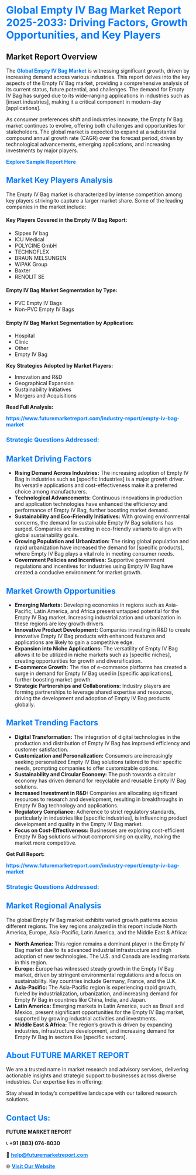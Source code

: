 <h1 style="color: #007BFF;">Global Empty IV Bag Market Report 2025-2033: Driving Factors, Growth Opportunities, and Key Players</h1>

<section id="overview">
<h2>Market Report Overview</h2>
<p>The <a href="https://www.futuremarketreport.com/industry-report/empty-iv-bag-market" style="color: #007BFF; text-decoration: none;"><strong>Global Empty IV Bag Market</strong></a> is witnessing significant growth, driven by increasing demand across various industries. This report delves into the key aspects of the Empty IV Bag market, providing a comprehensive analysis of its current status, future potential, and challenges. The demand for Empty IV Bag has surged due to its wide-ranging applications in industries such as [insert industries], making it a critical component in modern-day [applications].</p>
<p>As consumer preferences shift and industries innovate, the Empty IV Bag market continues to evolve, offering both challenges and opportunities for stakeholders. The global market is expected to expand at a substantial compound annual growth rate (CAGR) over the forecast period, driven by technological advancements, emerging applications, and increasing investments by major players.</p>
</section>

<section id="overview">
<p><a href="https://www.futuremarketreport.com/request-sample/reportId=116680" style="color: #007BFF; text-decoration: none;"><strong>Explore Sample Report Here</strong></a></p>
</section>

<section id="key-players">
<h2 style="color: #007BFF;">Market Key Players Analysis</h2>
<p>The Empty IV Bag market is characterized by intense competition among key players striving to capture a larger market share. Some of the leading companies in the market include:</p>
<h4>Key Players Covered in the Empty IV Bag Report:</h4>
<ul><li>Sippex IV bag</li><li>ICU Medical</li><li>POLYCINE GmbH</li><li>TECHNOFLEX</li><li>BRAUN MELSUNGEN</li><li>WiPAK Group</li><li>Baxter</li><li>RENOLIT SE</li></ul>
<h4>Empty IV Bag Market Segmentation by Type:</h4>
<ul><li>PVC Empty IV Bags</li><li>Non-PVC Empty IV Bags</li></ul>

<h4>Empty IV Bag Market Segmentation by Application:</h4>
<ul><li>Hospital</li><li>Clinic</li><li>Other</li><li>Empty IV Bag</li></ul>
<p><strong>Key Strategies Adopted by Market Players:</strong></p>
<ul>
<li>Innovation and R&D</li>
<li>Geographical Expansion</li>
<li>Sustainability Initiatives</li>
<li>Mergers and Acquisitions</li>
</ul>
</section>

<section>
<p><strong>Read Full Analysis: </strong></p><a href="https://www.futuremarketreport.com/industry-report/empty-iv-bag-market" style="color: #007BFF; text-decoration: none;"><strong>https://www.futuremarketreport.com/industry-report/empty-iv-bag-market</strong></a>
<h3 style="color: #007BFF;">Strategic Questions Addressed:</h3>
</section>

<section id="driving-factors">
<h2 style="color: #007BFF;">Market Driving Factors</h2>
<ul>
<li><strong>Rising Demand Across Industries:</strong> The increasing adoption of Empty IV Bag in industries such as [specific industries] is a major growth driver. Its versatile applications and cost-effectiveness make it a preferred choice among manufacturers.</li>
<li><strong>Technological Advancements:</strong> Continuous innovations in production and application technologies have enhanced the efficiency and performance of Empty IV Bag, further boosting market demand.</li>
<li><strong>Sustainability and Eco-Friendly Initiatives:</strong> With growing environmental concerns, the demand for sustainable Empty IV Bag solutions has surged. Companies are investing in eco-friendly variants to align with global sustainability goals.</li>
<li><strong>Growing Population and Urbanization:</strong> The rising global population and rapid urbanization have increased the demand for [specific products], where Empty IV Bag plays a vital role in meeting consumer needs.</li>
<li><strong>Government Policies and Incentives:</strong> Supportive government regulations and incentives for industries using Empty IV Bag have created a conducive environment for market growth.</li>
</ul>
</section>

<section id="growth-opportunities">
<h2 style="color: #007BFF;">Market Growth Opportunities</h2>
<ul>
<li><strong>Emerging Markets:</strong> Developing economies in regions such as Asia-Pacific, Latin America, and Africa present untapped potential for the Empty IV Bag market. Increasing industrialization and urbanization in these regions are key growth drivers.</li>
<li><strong>Innovative Product Development:</strong> Companies investing in R&D to create innovative Empty IV Bag products with enhanced features and applications are likely to gain a competitive edge.</li>
<li><strong>Expansion into Niche Applications:</strong> The versatility of Empty IV Bag allows it to be utilized in niche markets such as [specific niches], creating opportunities for growth and diversification.</li>
<li><strong>E-commerce Growth:</strong> The rise of e-commerce platforms has created a surge in demand for Empty IV Bag used in [specific applications], further boosting market growth.</li>
<li><strong>Strategic Partnerships and Collaborations:</strong> Industry players are forming partnerships to leverage shared expertise and resources, driving the development and adoption of Empty IV Bag products globally.</li>
</ul>
</section>

<section id="trending-factors">
<h2 style="color: #007BFF;">Market Trending Factors</h2>
<ul>
<li><strong>Digital Transformation:</strong> The integration of digital technologies in the production and distribution of Empty IV Bag has improved efficiency and customer satisfaction.</li>
<li><strong>Customization and Personalization:</strong> Consumers are increasingly seeking personalized Empty IV Bag solutions tailored to their specific needs, prompting companies to offer customizable options.</li>
<li><strong>Sustainability and Circular Economy:</strong> The push towards a circular economy has driven demand for recyclable and reusable Empty IV Bag solutions.</li>
<li><strong>Increased Investment in R&D:</strong> Companies are allocating significant resources to research and development, resulting in breakthroughs in Empty IV Bag technology and applications.</li>
<li><strong>Regulatory Compliance:</strong> Adherence to strict regulatory standards, particularly in industries like [specific industries], is influencing product development and quality in the Empty IV Bag market.</li>
<li><strong>Focus on Cost-Effectiveness:</strong> Businesses are exploring cost-efficient Empty IV Bag solutions without compromising on quality, making the market more competitive.</li>
</ul>
</section>

<section>
<p><strong>Get Full Report: </strong></p><a href="https://www.futuremarketreport.com/industry-report/empty-iv-bag-market" style="color: #007BFF; text-decoration: none;"><strong>https://www.futuremarketreport.com/industry-report/empty-iv-bag-market</strong></a>
<h3 style="color: #007BFF;">Strategic Questions Addressed:</h3>
</section>


<section id="regional-analysis">
<h2 style="color: #007BFF;">Market Regional Analysis</h2>
<p>The global Empty IV Bag market exhibits varied growth patterns across different regions. The key regions analyzed in this report include North America, Europe, Asia-Pacific, Latin America, and the Middle East & Africa:</p>
<ul>
<li><strong>North America:</strong> This region remains a dominant player in the Empty IV Bag market due to its advanced industrial infrastructure and high adoption of new technologies. The U.S. and Canada are leading markets in this region.</li>
<li><strong>Europe:</strong> Europe has witnessed steady growth in the Empty IV Bag market, driven by stringent environmental regulations and a focus on sustainability. Key countries include Germany, France, and the U.K.</li>
<li><strong>Asia-Pacific:</strong> The Asia-Pacific region is experiencing rapid growth, fueled by industrialization, urbanization, and increasing demand for Empty IV Bag in countries like China, India, and Japan.</li>
<li><strong>Latin America:</strong> Emerging markets in Latin America, such as Brazil and Mexico, present significant opportunities for the Empty IV Bag market, supported by growing industrial activities and investments.</li>
<li><strong>Middle East & Africa:</strong> The region’s growth is driven by expanding industries, infrastructure development, and increasing demand for Empty IV Bag in sectors like [specific sectors].</li>
</ul>
</section>

<footer>
<h2 style="color: #007BFF;">About FUTURE MARKET REPORT</h2>
<p>We are a trusted name in market research and advisory services, delivering actionable insights and strategic support to businesses across diverse industries. Our expertise lies in offering:</p>

<p>Stay ahead in today’s competitive landscape with our tailored research solutions.</p>

<h2 style="color: #007BFF;">Contact Us:</h2>
<p><strong>FUTURE MARKET REPORT</strong></p>
<p>📞 <strong>+91 (883) 074-8030</strong></p>
<p>📧 <strong><a href="mailto:help@futuremarketreport.com" style="color: #007BFF;">help@futuremarketreport.com</a></strong></p>
<p>🌐 <strong><a href="https://www.futuremarketreport.com/" style="color: #007BFF;">Visit Our Website</a></strong></p>
</footer>